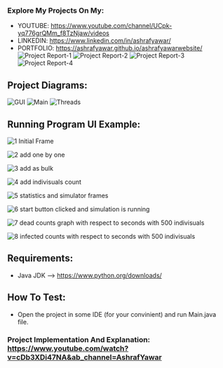 ### Explore My Projects On My:
  - YOUTUBE: https://www.youtube.com/channel/UCpk-yq776grQMm_f8TzNjaw/videos
  - LINKEDIN: https://www.linkedin.com/in/ashrafyawar/
  - PORTFOLIO: https://ashrafyawar.github.io/ashrafyawarwebsite/
  ![Project Report-1](https://user-images.githubusercontent.com/32710632/202799756-befb1c38-21f7-4ae7-8ba5-0fb75afee077.jpg)
  ![Project Report-2](https://user-images.githubusercontent.com/32710632/202799758-82a8ce08-10c2-48ee-a9a2-23c26ba8b832.jpg)
  ![Project Report-3](https://user-images.githubusercontent.com/32710632/202799759-8e4dcfa2-a5df-46d3-9f9a-3f6afb46f87e.jpg)
  ![Project Report-4](https://user-images.githubusercontent.com/32710632/202799762-eb1dbc25-7cd3-4b46-8b0b-c0d952150406.jpg)

## Project Diagrams:
  ![GUI](https://user-images.githubusercontent.com/32710632/202799913-6129db4f-e43e-4231-935d-8c95cbab83ca.jpg)
  ![Main](https://user-images.githubusercontent.com/32710632/202799920-3207e004-1d87-4916-b7ca-30d652ad64a1.jpg)
  ![Threads](https://user-images.githubusercontent.com/32710632/202799922-9887287d-1ee3-4500-8865-2ebfffec358a.jpg)

## Running Program UI Example:
  ![1 Initial Frame](https://user-images.githubusercontent.com/32710632/202800004-26b7b106-7526-4955-b847-1ea03a5399c4.png)
  
  ![2 add one by one](https://user-images.githubusercontent.com/32710632/202800006-98a1f131-7f05-42a1-8497-18d8f78881ab.png)
  
  ![3 add as bulk](https://user-images.githubusercontent.com/32710632/202800009-2628df8e-22af-4e76-bee3-221904b25b34.png)
  
  ![4 add indivisuals count](https://user-images.githubusercontent.com/32710632/202800010-bc78e075-2099-48ad-af40-cd1a779beb78.png)
  
  ![5 statistics and simulator frames](https://user-images.githubusercontent.com/32710632/202800011-cc743a57-c26e-41af-9200-ed2a27a2eba2.png)
  
  ![6 start button clicked and simulation is running](https://user-images.githubusercontent.com/32710632/202800012-fd700983-061c-4537-b876-2b990eb21545.png)
  
  ![7 dead counts graph with respect to seconds with 500 indivisuals](https://user-images.githubusercontent.com/32710632/202800016-5b5c7c58-a9ed-4e66-ab53-ee70bb81dc21.png)
  
  ![8 infected counts with respect to seconds with 500 indivisuals](https://user-images.githubusercontent.com/32710632/202800017-188d7b98-c3fa-431c-9eb9-69b5ffa83262.png)

## Requirements:

- Java JDK --> https://www.python.org/downloads/

## How To Test:
  - Open the project in some IDE (for your convinient) and run Main.java file.

### Project Implementation And Explanation: https://www.youtube.com/watch?v=cDb3XDi47NA&ab_channel=AshrafYawar
